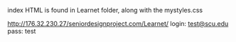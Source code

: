 index HTML is found in Learnet folder, along with the mystyles.css

http://176.32.230.27/seniordesignproject.com/Learnet/  login: test@scu.edu pass: test